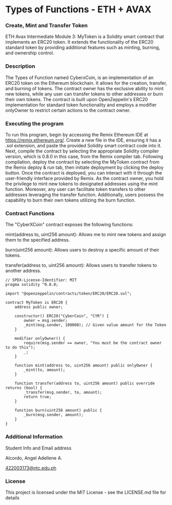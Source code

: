 # Types of Functions - ETH + AVAX

### Create, Mint and Transfer Token
ETH Avax Intermediate Module 3: MyToken is a Solidity smart contract that implements an ERC20 token. It extends the functionality of the ERC20 standard token by providing additional features such as minting, burning, and ownership control.

### Description

The Types of Function named CyberxCoin, is an implementation of an ERC20 token on the Ethereum blockchain. It allows for the creation, transfer, and burning of tokens. The contract owner has the exclusive ability to mint new tokens, while any user can transfer tokens to other addresses or burn their own tokens. The contract is built upon OpenZeppelin's ERC20 implementation for standard token functionality and employs a modifier onlyOwner to restrict certain actions to the contract owner.

### Executing the program

To run this program, begin by accessing the Remix Ethereum IDE at https://remix.ethereum.org/. Create a new file in the IDE, ensuring it has a .sol extension, and paste the provided Solidity smart contract code into it. Next, compile the contract by selecting the appropriate Solidity compiler version, which is 0.8.0 in this case, from the Remix compiler tab. Following compilation, deploy the contract by selecting the MyToken contract from the Remix deploy & run tab, then initiate deployment by clicking the deploy button. Once the contract is deployed, you can interact with it through the user-friendly interface provided by Remix. As the contract owner, you hold the privilege to mint new tokens to designated addresses using the mint function. Moreover, any user can facilitate token transfers to other addresses leveraging the transfer function. Additionally, users possess the capability to burn their own tokens utilizing the burn function.

### Contract Functions

The "CyberXCoin" contract exposes the following functions:

mint(address to, uint256 amount): Allows me to mint new tokens and assign them to the specified address.

burn(uint256 amount): Allows users to destroy a specific amount of their tokens.

transfer(address to, uint256 amount): Allows users to transfer tokens to another address.

```
// SPDX-License-Identifier: MIT
pragma solidity ^0.8.0;

import "@openzeppelin/contracts/token/ERC20/ERC20.sol";

contract MyToken is ERC20 {
    address public owner;

    constructor() ERC20("CyberCoin", "CYR") {
        owner = msg.sender;
        _mint(msg.sender, 100000); // Given value amount for the Token
    }

    modifier onlyOwner() {
        require(msg.sender == owner, "You must be the contract owner to do this");
        _;
    }

    function mint(address to, uint256 amount) public onlyOwner {
        _mint(to, amount);
    }

    function transfer(address to, uint256 amount) public override returns (bool) {
        _transfer(msg.sender, to, amount);
        return true;
    }

    function burn(uint256 amount) public {
        _burn(msg.sender, amount);
    }
}
```

### Additional Information

Student Info and Email address

Alcordo, Angel Adellene A. 

422003173@ntc.edu.ph

### License

This project is licensed under the MIT License - see the LICENSE.md file for details

